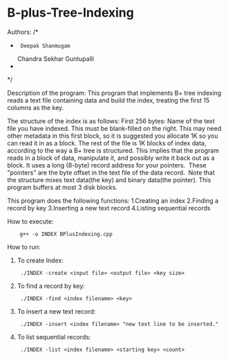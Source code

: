 # B-plus-Tree-Indexing

Authors:
 /*
 * 		Deepak Shanmugam
      Chandra Sekhar Guntupalli
 *
 */
 
Description of the program:
  This program that implements B+ tree indexing reads a text file containing data and build the index, treating the first 15 columns as the key.

The structure of the index is as follows: First 256 bytes: Name of the text file you have indexed. This must be blank-filled on the right.  This may need other metadata in this first block, so it is suggested you allocate 1K so you can read it in as a block. The rest of the file is 1K blocks of index data, according to the way a B+ tree is structured. This implies that the program reads in a block of data, manipulate it, and possibly write it back out as a block. It uses a long (8-byte) record address for your pointers.  These "pointers" are the byte offset in the text file of the data record.  Note that the structure mixes text data(the key) and binary data(the pointer). This program buffers at most 3 disk blocks.

This program does the following functions:
1.Creating an index
2.Finding a record by key
3.Inserting a new text record
4.Listing sequential records 


How to execute:

		g++ -o INDEX BPlusIndexing.cpp

How to run:

1) To create Index:

		./INDEX -create <input file> <output file> <key size>

2) To find a record by key:

		./INDEX -find <index filename> <key>

3) To insert a new text record:

		./INDEX -insert <index filename> "new text line to be inserted."

4) To list sequential records:
	
		./INDEX -list <index filename> <starting key> <count>
